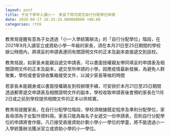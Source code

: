 ```yaml
---
layout: post
title: 子女下學年入讀小一　家長下周可提交自行分配學位申請
date: 2020-09-17 16:34:24.000000000 +08:00
categories: rthk
---
```


教育局提醒有意為子女透過「小一入學統籌辦法」的「自行分配學位」階段，在2021年9月入讀官立或資助小學一年級的家長，須在本月21日至25日期間的學校辦公時間內，將填妥的申請表連同有關證明文件的正本及副本直接遞交到該校。

教育局說，如家長未能親自遞交申請表，可以書面授權親友帶同填妥的申請表及相關證明文件的正本及副本，遞交至所申請的小學。因應疫情最新發展，為避免人群聚集，學校或會安排收集箱接受文件，以減少家長等候的時間

若家長未能親身或以書面授權親友到校辦理手續，可安排於本月21日至25日期間透過郵寄遞交申請表及相關證明文件的副本，學校收取申請表後會預約家長在11月2日或之前到學校提供相關文件的正本以供核實。

教育局提醒家長，在自行分配學位階段，學校須根據既定程序及準則分配學位，家長毋須為子女製作資料冊。家長只能為每名子女遞交一份申請表，否則自行分配學位的申請將會作廢。凡已接受直接資助計劃小學小一學位的學童，將不能透過小一入學統籌辦法獲派官立或資助小學的小一學位。
